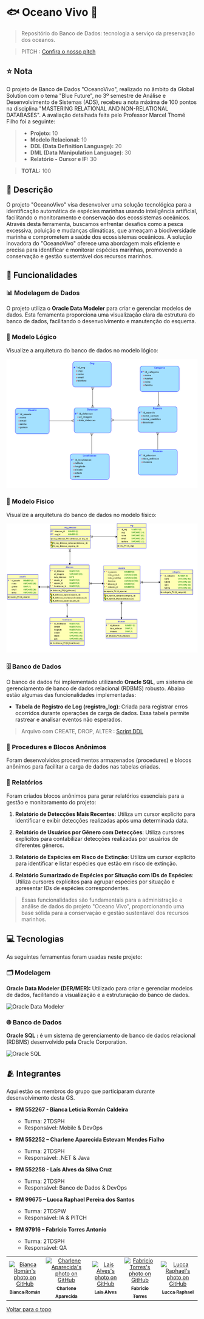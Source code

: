 # 🐟 Oceano Vivo 🌊

> Repositório do Banco de Dados: tecnologia a serviço da preservação dos oceanos.

> PITCH : [Confira o nosso pitch](https://www.youtube.com/watch?v=9XQGhKBSSKo)

## ⭐ Nota
O projeto de Banco de Dados "OceanoVivo", realizado no âmbito da Global Solution com o tema "Blue Future", no 3º semestre de Análise e Desenvolvimento de Sistemas (ADS), recebeu a nota máxima de 100 pontos na disciplina "MASTERING RELATIONAL AND NON-RELATIONAL DATABASES". A avaliação detalhada feita pelo Professor Marcel Thomé Filho foi a seguinte:
> * **Projeto:** 10
> * **Modelo Relacional:** 10
> * **DDL (Data Definition Language):** 20
> * **DML (Data Manipulation Language)**: 30
> * **Relatório - Cursor e IF:** 30

> **TOTAL:** 100

## 📌 Descrição

O projeto "OceanoVivo" visa desenvolver uma solução tecnológica para a identificação automática de espécies marinhas usando inteligência artificial, facilitando o monitoramento e conservação dos ecossistemas oceânicos. Através desta ferramenta, buscamos enfrentar desafios como a pesca excessiva, poluição e mudanças climáticas, que ameaçam a biodiversidade marinha e comprometem a saúde dos ecossistemas oceânicos. A solução inovadora do "OceanoVivo" oferece uma abordagem mais eficiente e precisa para identificar e monitorar espécies marinhas, promovendo a conservação e gestão sustentável dos recursos marinhos.

## 🚀 Funcionalidades

### 📊 Modelagem de Dados

O projeto utiliza o **Oracle Data Modeler** para criar e gerenciar modelos de dados. Esta ferramenta proporciona uma visualização clara da estrutura do banco de dados, facilitando o desenvolvimento e manutenção do esquema.

### 🧩 Modelo Lógico

Visualize a arquitetura do banco de dados no modelo lógico:

<p align="center"><img src="documents/model_logico.png" alt="Diagrama de Classes" width="" height="340" ></p>

### 🧩 Modelo Fisico

Visualize a arquitetura do banco de dados no modelo físico:

<p align="center"><img src="documents/model_fisico.png" alt="Diagrama de Classes" width="" height="340" ></p>

### 🗄️ Banco de Dados

O banco de dados foi implementado utilizando **Oracle SQL**, um sistema de gerenciamento de banco de dados relacional (RDBMS) robusto. Abaixo estão algumas das funcionalidades implementadas:

- **Tabela de Registro de Log (registro_log)**: Criada para registrar erros ocorridos durante operações de carga de dados. Essa tabela permite rastrear e analisar eventos não esperados.

> Arquivo com CREATE, DROP, ALTER : [Script DDL](scripts/ddl.sql)

### 🔧 Procedures e Blocos Anônimos

Foram desenvolvidos procedimentos armazenados (procedures) e blocos anônimos para facilitar a carga de dados nas tabelas criadas. 

### 📃 Relatórios

Foram criados blocos anônimos para gerar relatórios essenciais para a gestão e monitoramento do projeto:

1. **Relatório de Detecções Mais Recentes**: Utiliza um cursor explícito para identificar e exibir detecções realizadas após uma determinada data.

2. **Relatório de Usuários por Gênero com Detecções**: Utiliza cursores explícitos para contabilizar detecções realizadas por usuários de diferentes gêneros.

3. **Relatório de Espécies em Risco de Extinção**: Utiliza um cursor explícito para identificar e listar espécies que estão em risco de extinção.

4. **Relatório Sumarizado de Espécies por Situação com IDs de Espécies**: Utiliza cursores explícitos para agrupar espécies por situação e apresentar IDs de espécies correspondentes.

> Essas funcionalidades são fundamentais para a administração e análise de dados do projeto "Oceano Vivo", proporcionando uma base sólida para a conservação e gestão sustentável dos recursos marinhos.

## 💻 Tecnologias

As seguintes ferramentas foram usadas neste projeto:

### 🗂️ Modelagem
**Oracle Data Modeler (DER/MER):** Utilizado para criar e gerenciar modelos de dados, facilitando a visualização e a estruturação do banco de dados.

![Oracle Data Modeler](https://img.shields.io/badge/Oracle_Data_Modeler-F80000?style=for-the-badge&logo=oracle&logoColor=white)

### 🌐 Banco de Dados
**Oracle SQL :**  é um sistema de gerenciamento de banco de dados relacional (RDBMS) desenvolvido pela Oracle Corporation. 

![Oracle SQL](https://img.shields.io/badge/Oracle_SQL-F80000?style=for-the-badge&logo=oracle&logoColor=white)

## 🫂 Integrantes

Aqui estão os membros do grupo que participaram durante desenvolvimento desta GS.

* **RM 552267 - Bianca Leticia Román Caldeira**
  - Turma: 2TDSPH
  - Responsável: Mobile & DevOps
    
* **RM 552252 – Charlene Aparecida Estevam Mendes Fialho**
  - Turma: 2TDSPH
  - Responsável: .NET & Java

* **RM 552258 - Laís Alves da Silva Cruz**
  - Turma: 2TDSPH
  - Responsável: Banco de Dados & DevOps

* **RM 99675 – Lucca Raphael Pereira dos Santos**
  - Turma: 2TDSPW
  - Responsável: IA & PITCH

* **RM 97916 – Fabricio Torres Antonio**
  - Turma: 2TDSPH
  - Responsável: QA

<table>
  <tr>
        <td align="center">
      <a href="https://github.com/biancaroman">
        <img src="https://avatars.githubusercontent.com/u/128830935?v=4" width="100px;" border-radius='50%' alt="Bianca Román's photo on GitHub"/><br>
        <sub>
          <b>Bianca Román</b>
        </sub>
      </a>
    </td>
    <td align="center">
      <a href="https://github.com/charlenefialho">
        <img src="https://avatars.githubusercontent.com/u/94643076?v=4" width="100px;" border-radius='50%' alt="Charlene Aparecida's photo on GitHub"/><br>
        <sub>
          <b>Charlene Aparecida</b>
        </sub>
      </a>
    </td>
    <td align="center">
      <a href="https://github.com/laiscrz">
        <img src="https://avatars.githubusercontent.com/u/133046134?v=4" width="100px;" alt="Lais Alves's photo on GitHub"/><br>
        <sub>
          <b>Lais Alves</b>
        </sub>
      </a>
    </td>
     <td align="center">
      <a href="https://github.com/Fabs0602">
        <img src="https://avatars.githubusercontent.com/u/111320639?v=4" width="100px;" border-radius='50%' alt="Fabricio Torres's photo on GitHub"/><br>
        <sub>
          <b>Fabricio Torres</b>
        </sub>
      </a>
    </td>
    <td align="center">
      <a href="https://github.com/LuccaRaphael">
        <img src="https://avatars.githubusercontent.com/u/127765063?v=4" width="100px;" border-radius='50%' alt="Lucca Raphael's photo on GitHub"/><br>
        <sub>
          <b>Lucca Raphael</b>
        </sub>
      </a>
    </td>
  </tr>
</table>

<a href="#top">Voltar para o topo</a>
